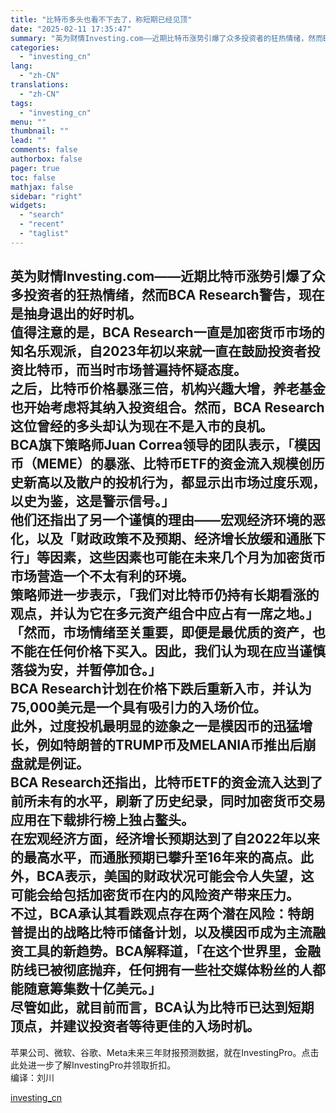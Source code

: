 ```yaml
---
title: "比特币多头也看不下去了，称短期已经见顶"
date: "2025-02-11 17:35:47"
summary: "英为财情Investing.com——近期比特币涨势引爆了众多投资者的狂热情绪，然而BCA Rese..."
categories:
  - "investing_cn"
lang:
  - "zh-CN"
translations:
  - "zh-CN"
tags:
  - "investing_cn"
menu: ""
thumbnail: ""
lead: ""
comments: false
authorbox: false
pager: true
toc: false
mathjax: false
sidebar: "right"
widgets:
  - "search"
  - "recent"
  - "taglist"
---
```


英为财情Investing.com——近期比特币涨势引爆了众多投资者的狂热情绪，然而BCA Research警告，现在是抽身退出的好时机。  
值得注意的是，BCA Research一直是加密货币市场的知名乐观派，自2023年初以来就一直在鼓励投资者投资比特币，而当时市场普遍持怀疑态度。  
之后，比特币价格暴涨三倍，机构兴趣大增，养老基金也开始考虑将其纳入投资组合。然而，BCA Research这位曾经的多头却认为现在不是入市的良机。  
BCA旗下策略师Juan Correa领导的团队表示，「模因币（MEME）的暴涨、比特币ETF的资金流入规模创历史新高以及散户的投机行为，都显示出市场过度乐观，以史为鉴，这是警示信号。」  
他们还指出了另一个谨慎的理由——宏观经济环境的恶化，以及「财政政策不及预期、经济增长放缓和通胀下行」等因素，这些因素也可能在未来几个月为加密货币市场营造一个不太有利的环境。  
策略师进一步表示，「我们对比特币仍持有长期看涨的观点，并认为它在多元资产组合中应占有一席之地。」「然而，市场情绪至关重要，即便是最优质的资产，也不能在任何价格下买入。因此，我们认为现在应当谨慎落袋为安，并暂停加仓。」  
BCA Research计划在价格下跌后重新入市，并认为75,000美元是一个具有吸引力的入场价位。  
此外，过度投机最明显的迹象之一是模因币的迅猛增长，例如特朗普的TRUMP币及MELANIA币推出后崩盘就是例证。  
BCA Research还指出，比特币ETF的资金流入达到了前所未有的水平，刷新了历史纪录，同时加密货币交易应用在下载排行榜上独占鳌头。  
在宏观经济方面，经济增长预期达到了自2022年以来的最高水平，而通胀预期已攀升至16年来的高点。此外，BCA表示，美国的财政状况可能会令人失望，这可能会给包括加密货币在内的风险资产带来压力。  
不过，BCA承认其看跌观点存在两个潜在风险：特朗普提出的战略比特币储备计划，以及模因币成为主流融资工具的新趋势。BCA解释道，「在这个世界里，金融防线已被彻底抛弃，任何拥有一些社交媒体粉丝的人都能随意筹集数十亿美元。」  
尽管如此，就目前而言，BCA认为比特币已达到短期顶点，并建议投资者等待更佳的入场时机。  
----  
苹果公司、微软、谷歌、Meta未来三年财报预测数据，就在InvestingPro。点击此处进一步了解InvestingPro并领取折扣。  
编译：刘川

[investing_cn](https://cn.investing.com/news/cryptocurrency-news/article-2665742)

